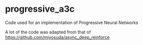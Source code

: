 # progressive_a3c
Code used for an implementation of Progressive Neural Networks

A lot of the code was adapted from that of https://github.com/miyosuda/async_deep_reinforce
